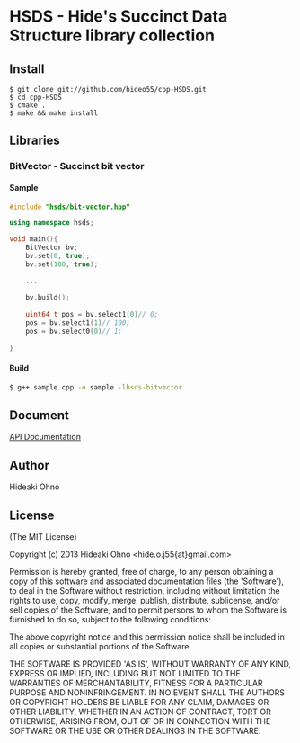 # HSDS - Hide's Succinct Data Structure library collection

## Install

```
$ git clone git://github.com/hideo55/cpp-HSDS.git
$ cd cpp-HSDS
$ cmake .
$ make && make install
```

## Libraries

### BitVector - Succinct bit vector

#### Sample
```c++
#include "hsds/bit-vector.hpp"

using namespace hsds;

void main(){
    BitVector bv;
    bv.set(0, true);
    bv.set(100, true);
    
    ...
    
    bv.build();
    
    uint64_t pos = bv.select1(0)// 0;
    pos = bv.select1(1)// 100;
    pos = bv.select0(0)// 1;
    
}

```

#### Build
```sh
$ g++ sample.cpp -o sample -lhsds-bitvector
```

## Document

[API Documentation](http://hideo55.github.io/cpp-HSDS/)

## Author

Hideaki Ohno

## License

(The MIT License)

Copyright (c) 2013 Hideaki Ohno <hide.o.j55{at}gmail.com>

Permission is hereby granted, free of charge, to any person obtaining a copy of this software and associated documentation files (the 'Software'), to deal in the Software without restriction, including without limitation the rights to use, copy, modify, merge, publish, distribute, sublicense, and/or sell copies of the Software, and to permit persons to whom the Software is furnished to do so, subject to the following conditions:

The above copyright notice and this permission notice shall be included in all copies or substantial portions of the Software.

THE SOFTWARE IS PROVIDED 'AS IS', WITHOUT WARRANTY OF ANY KIND, EXPRESS OR IMPLIED, INCLUDING BUT NOT LIMITED TO THE WARRANTIES OF MERCHANTABILITY, FITNESS FOR A PARTICULAR PURPOSE AND NONINFRINGEMENT. IN NO EVENT SHALL THE AUTHORS OR COPYRIGHT HOLDERS BE LIABLE FOR ANY CLAIM, DAMAGES OR OTHER LIABILITY, WHETHER IN AN ACTION OF CONTRACT, TORT OR OTHERWISE, ARISING FROM, OUT OF OR IN CONNECTION WITH THE SOFTWARE OR THE USE OR OTHER DEALINGS IN THE SOFTWARE.

